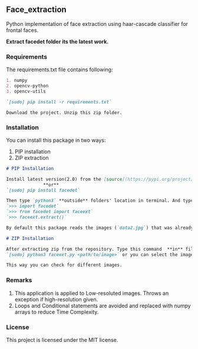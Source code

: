 ## Face_extraction

Python implementation of face extraction using haar-cascade classifier for frontal faces.

**Extract facedet folder its the latest work.**

### Requirements
The requirements.txt file contains following:
```markdown
1. numpy
2. opencv-python
3. opencv-utils

`[sudo] pip install -r requirements.txt`
```

```
Download the project. Unzip this zip folder.
```

### Installation

You can install this package in two ways:
1. PIP installation
2. ZIP extraction

```markdown
# PIP Installation

Install latest version(2.0) from the [source](https://pypi.org/project/facedet/).
              **or**
`[sudo] pip install facedet`

Then type `python3` **outside** folders' location in terminal. And type these to get output.{outside **facedet** root folder}
`>>> import facedet`
`>>> from facedet import faceext`
`>>> faceext.extract()`

By default this package reads the images (`data2.jpg`) that was already given.

```
```markdown
# ZIP Installation

After extracting zip from the repository. Type this command  **in** file location. {outside **facedet** sub-folder}
`[sudo] python3 faceext.py <path/to/image>` or you can select the images from data folder.

This way you can check for different images.

```
### Remarks
1. This application is applied to Low-resoluted images. Throws an exception if high-resolution given.
2. Loops and Conditional statements are avoided and replaced with numpy arrays to reduce Time Complexity.

### License
This project is licensed under the MIT license.
